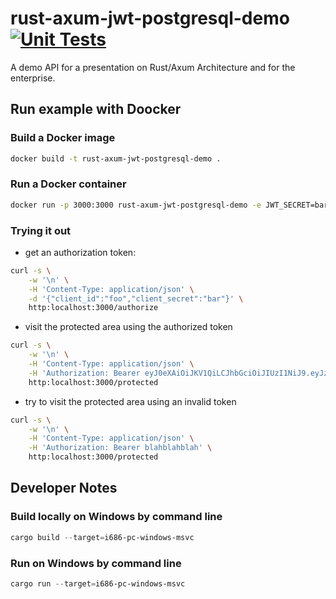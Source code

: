 # rust-axum-jwt-postgresql-demo [![Unit Tests](https://github.com/UsiDiamond/rust-axum-jwt-postgresql-demo/actions/workflows/rust.yml/badge.svg)](https://github.com/UsiDiamond/rust-axum-jwt-postgresql-demo/actions/workflows/rust.yml)

A demo API for a presentation on Rust/Axum Architecture and for the enterprise.

## Run example with Doocker

### Build a Docker image

```bash
docker build -t rust-axum-jwt-postgresql-demo .
```

### Run a Docker container

```bash
docker run -p 3000:3000 rust-axum-jwt-postgresql-demo -e JWT_SECRET=bar
```

### Trying it out

- get an authorization token:

```bash
curl -s \
    -w '\n' \
    -H 'Content-Type: application/json' \
    -d '{"client_id":"foo","client_secret":"bar"}' \
    http:localhost:3000/authorize
```

- visit the protected area using the authorized token

```bash
curl -s \
    -w '\n' \
    -H 'Content-Type: application/json' \
    -H 'Authorization: Bearer eyJ0eXAiOiJKV1QiLCJhbGciOiJIUzI1NiJ9.eyJzdWIiOiJiQGIuY29tIiwiY29tcGFueSI6IkFDTUUiLCJleHAiOjEwMDAwMDAwMDAwfQ.M3LAZmrzUkXDC1q5mSzFAs_kJrwuKz3jOoDmjJ0G4gM' \
    http:localhost:3000/protected
```

- try to visit the protected area using an invalid token

```bash
curl -s \
    -w '\n' \
    -H 'Content-Type: application/json' \
    -H 'Authorization: Bearer blahblahblah' \
    http:localhost:3000/protected
```

## Developer Notes

### Build locally on Windows by command line

```powershell
cargo build --target=i686-pc-windows-msvc
```

### Run on Windows by command line

```powershell
cargo run --target=i686-pc-windows-msvc
```
